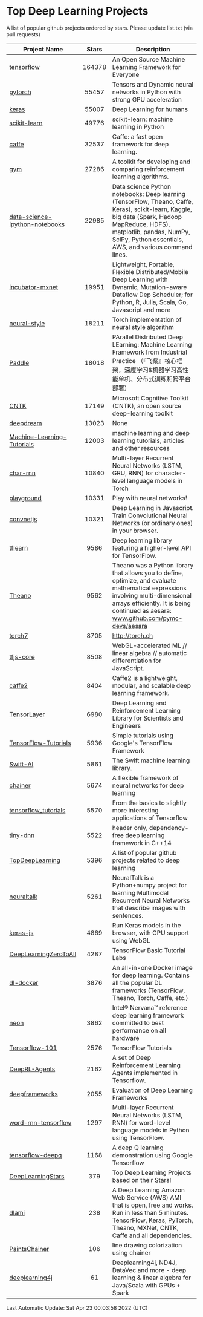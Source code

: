 # Top Deep Learning Projects
A list of popular github projects ordered by stars.
Please update list.txt (via pull requests)

|Project Name| Stars | Description |
| ---------- |:-----:| ----------- |
| [tensorflow](https://github.com/tensorflow/tensorflow) | 164378 | An Open Source Machine Learning Framework for Everyone |
| [pytorch](https://github.com/pytorch/pytorch) | 55457 | Tensors and Dynamic neural networks in Python with strong GPU acceleration |
| [keras](https://github.com/keras-team/keras) | 55007 | Deep Learning for humans |
| [scikit-learn](https://github.com/scikit-learn/scikit-learn) | 49776 | scikit-learn: machine learning in Python |
| [caffe](https://github.com/BVLC/caffe) | 32537 | Caffe: a fast open framework for deep learning. |
| [gym](https://github.com/openai/gym) | 27286 | A toolkit for developing and comparing reinforcement learning algorithms. |
| [data-science-ipython-notebooks](https://github.com/donnemartin/data-science-ipython-notebooks) | 22985 | Data science Python notebooks: Deep learning (TensorFlow, Theano, Caffe, Keras), scikit-learn, Kaggle, big data (Spark, Hadoop MapReduce, HDFS), matplotlib, pandas, NumPy, SciPy, Python essentials, AWS, and various command lines. |
| [incubator-mxnet](https://github.com/apache/incubator-mxnet) | 19951 | Lightweight, Portable, Flexible Distributed/Mobile Deep Learning with Dynamic, Mutation-aware Dataflow Dep Scheduler; for Python, R, Julia, Scala, Go, Javascript and more |
| [neural-style](https://github.com/jcjohnson/neural-style) | 18211 | Torch implementation of neural style algorithm |
| [Paddle](https://github.com/PaddlePaddle/Paddle) | 18018 | PArallel Distributed Deep LEarning: Machine Learning Framework from Industrial Practice （『飞桨』核心框架，深度学习&机器学习高性能单机、分布式训练和跨平台部署） |
| [CNTK](https://github.com/microsoft/CNTK) | 17149 | Microsoft Cognitive Toolkit (CNTK), an open source deep-learning toolkit |
| [deepdream](https://github.com/google/deepdream) | 13023 | None |
| [Machine-Learning-Tutorials](https://github.com/ujjwalkarn/Machine-Learning-Tutorials) | 12003 | machine learning and deep learning tutorials, articles and other resources  |
| [char-rnn](https://github.com/karpathy/char-rnn) | 10840 | Multi-layer Recurrent Neural Networks (LSTM, GRU, RNN) for character-level language models in Torch |
| [playground](https://github.com/tensorflow/playground) | 10331 | Play with neural networks! |
| [convnetjs](https://github.com/karpathy/convnetjs) | 10321 | Deep Learning in Javascript. Train Convolutional Neural Networks (or ordinary ones) in your browser. |
| [tflearn](https://github.com/tflearn/tflearn) | 9586 | Deep learning library featuring a higher-level API for TensorFlow. |
| [Theano](https://github.com/Theano/Theano) | 9562 | Theano was a Python library that allows you to define, optimize, and evaluate mathematical expressions involving multi-dimensional arrays efficiently. It is being continued as aesara: www.github.com/pymc-devs/aesara |
| [torch7](https://github.com/torch/torch7) | 8705 | http://torch.ch |
| [tfjs-core](https://github.com/tensorflow/tfjs-core) | 8508 | WebGL-accelerated ML // linear algebra // automatic differentiation for JavaScript. |
| [caffe2](https://github.com/facebookarchive/caffe2) | 8404 | Caffe2 is a lightweight, modular, and scalable deep learning framework. |
| [TensorLayer](https://github.com/tensorlayer/TensorLayer) | 6980 | Deep Learning and Reinforcement Learning Library for Scientists and Engineers  |
| [TensorFlow-Tutorials](https://github.com/nlintz/TensorFlow-Tutorials) | 5936 | Simple tutorials using Google's TensorFlow Framework |
| [Swift-AI](https://github.com/Swift-AI/Swift-AI) | 5861 | The Swift machine learning library. |
| [chainer](https://github.com/chainer/chainer) | 5674 | A flexible framework of neural networks for deep learning |
| [tensorflow_tutorials](https://github.com/pkmital/tensorflow_tutorials) | 5570 | From the basics to slightly more interesting applications of Tensorflow |
| [tiny-dnn](https://github.com/tiny-dnn/tiny-dnn) | 5522 | header only, dependency-free deep learning framework in C++14 |
| [TopDeepLearning](https://github.com/aymericdamien/TopDeepLearning) | 5396 | A list of popular github projects related to deep learning |
| [neuraltalk](https://github.com/karpathy/neuraltalk) | 5261 | NeuralTalk is a Python+numpy project for learning Multimodal Recurrent Neural Networks that describe images with sentences. |
| [keras-js](https://github.com/transcranial/keras-js) | 4869 | Run Keras models in the browser, with GPU support using WebGL |
| [DeepLearningZeroToAll](https://github.com/hunkim/DeepLearningZeroToAll) | 4287 | TensorFlow Basic Tutorial Labs |
| [dl-docker](https://github.com/floydhub/dl-docker) | 3876 | An all-in-one Docker image for deep learning. Contains all the popular DL frameworks (TensorFlow, Theano, Torch, Caffe, etc.) |
| [neon](https://github.com/NervanaSystems/neon) | 3862 | Intel® Nervana™ reference deep learning framework committed to best performance on all hardware |
| [Tensorflow-101](https://github.com/sjchoi86/Tensorflow-101) | 2576 | TensorFlow Tutorials |
| [DeepRL-Agents](https://github.com/awjuliani/DeepRL-Agents) | 2162 | A set of Deep Reinforcement Learning Agents implemented in Tensorflow. |
| [deepframeworks](https://github.com/zer0n/deepframeworks) | 2055 | Evaluation of Deep Learning Frameworks |
| [word-rnn-tensorflow](https://github.com/hunkim/word-rnn-tensorflow) | 1297 | Multi-layer Recurrent Neural Networks (LSTM, RNN) for word-level language models in Python using TensorFlow. |
| [tensorflow-deepq](https://github.com/siemanko/tensorflow-deepq) | 1168 | A deep Q learning demonstration using Google Tensorflow |
| [DeepLearningStars](https://github.com/hunkim/DeepLearningStars) | 379 | Top Deep Learning Projects based on their Stars! |
| [dlami](https://github.com/ritchieng/dlami) | 238 | A Deep Learning Amazon Web Service (AWS) AMI that is open, free and works. Run in less than 5 minutes. TensorFlow, Keras, PyTorch, Theano, MXNet, CNTK, Caffe and all dependencies. |
| [PaintsChainer](https://github.com/taizan/PaintsChainer) | 106 | line drawing colorization using chainer |
| [deeplearning4j](https://github.com/deeplearning4j/deeplearning4j) | 61 | Deeplearning4j, ND4J, DataVec and more - deep learning & linear algebra for Java/Scala with GPUs + Spark |

Last Automatic Update: Sat Apr 23 00:03:58 2022 (UTC)
